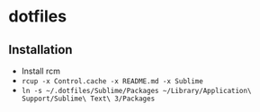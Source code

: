 # dotfiles

## Installation
- Install rcm
- `rcup -x Control.cache -x README.md -x Sublime`
- `ln -s ~/.dotfiles/Sublime/Packages ~/Library/Application\ Support/Sublime\ Text\ 3/Packages`

